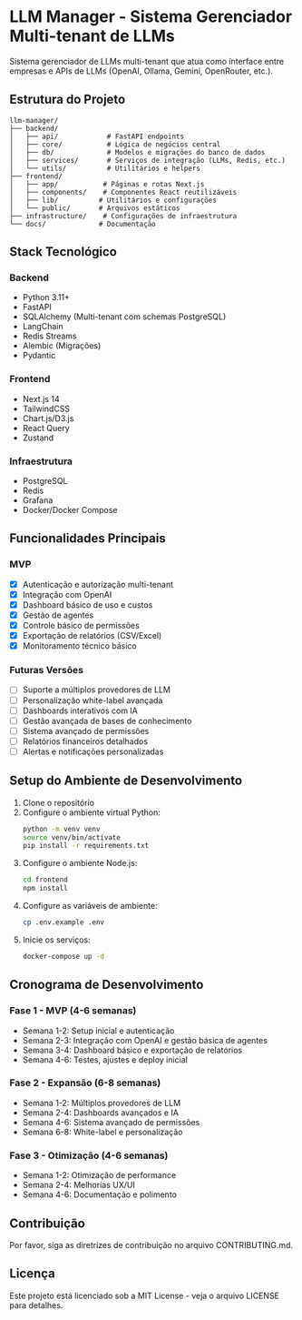 # LLM Manager - Sistema Gerenciador Multi-tenant de LLMs

Sistema gerenciador de LLMs multi-tenant que atua como interface entre empresas e APIs de LLMs (OpenAI, Ollama, Gemini, OpenRouter, etc.).

## Estrutura do Projeto

```
llm-manager/
├── backend/
│   ├── api/            # FastAPI endpoints
│   ├── core/           # Lógica de negócios central
│   ├── db/             # Modelos e migrações do banco de dados
│   ├── services/       # Serviços de integração (LLMs, Redis, etc.)
│   └── utils/          # Utilitários e helpers
├── frontend/
│   ├── app/           # Páginas e rotas Next.js
│   ├── components/    # Componentes React reutilizáveis
│   ├── lib/          # Utilitários e configurações
│   └── public/       # Arquivos estáticos
├── infrastructure/    # Configurações de infraestrutura
└── docs/             # Documentação
```

## Stack Tecnológico

### Backend
- Python 3.11+
- FastAPI
- SQLAlchemy (Multi-tenant com schemas PostgreSQL)
- LangChain
- Redis Streams
- Alembic (Migrações)
- Pydantic

### Frontend
- Next.js 14
- TailwindCSS
- Chart.js/D3.js
- React Query
- Zustand

### Infraestrutura
- PostgreSQL
- Redis
- Grafana
- Docker/Docker Compose

## Funcionalidades Principais

### MVP
- [x] Autenticação e autorização multi-tenant
- [x] Integração com OpenAI
- [x] Dashboard básico de uso e custos
- [x] Gestão de agentes
- [x] Controle básico de permissões
- [x] Exportação de relatórios (CSV/Excel)
- [x] Monitoramento técnico básico

### Futuras Versões
- [ ] Suporte a múltiplos provedores de LLM
- [ ] Personalização white-label avançada
- [ ] Dashboards interativos com IA
- [ ] Gestão avançada de bases de conhecimento
- [ ] Sistema avançado de permissões
- [ ] Relatórios financeiros detalhados
- [ ] Alertas e notificações personalizadas

## Setup do Ambiente de Desenvolvimento

1. Clone o repositório
2. Configure o ambiente virtual Python:
   ```bash
   python -m venv venv
   source venv/bin/activate
   pip install -r requirements.txt
   ```
3. Configure o ambiente Node.js:
   ```bash
   cd frontend
   npm install
   ```
4. Configure as variáveis de ambiente:
   ```bash
   cp .env.example .env
   ```
5. Inicie os serviços:
   ```bash
   docker-compose up -d
   ```

## Cronograma de Desenvolvimento

### Fase 1 - MVP (4-6 semanas)
- Semana 1-2: Setup inicial e autenticação
- Semana 2-3: Integração com OpenAI e gestão básica de agentes
- Semana 3-4: Dashboard básico e exportação de relatórios
- Semana 4-6: Testes, ajustes e deploy inicial

### Fase 2 - Expansão (6-8 semanas)
- Semana 1-2: Múltiplos provedores de LLM
- Semana 2-4: Dashboards avançados e IA
- Semana 4-6: Sistema avançado de permissões
- Semana 6-8: White-label e personalização

### Fase 3 - Otimização (4-6 semanas)
- Semana 1-2: Otimização de performance
- Semana 2-4: Melhorias UX/UI
- Semana 4-6: Documentação e polimento

## Contribuição

Por favor, siga as diretrizes de contribuição no arquivo CONTRIBUTING.md.

## Licença

Este projeto está licenciado sob a MIT License - veja o arquivo LICENSE para detalhes.
